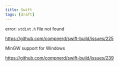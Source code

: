 ```yaml
---
title: Swift
tags: [draft]
---
```


error: `stdint.h` file not found

<https://github.com/compnerd/swift-build/issues/225>

MinGW support for Windows

<https://github.com/compnerd/swift-build/issues/239>
